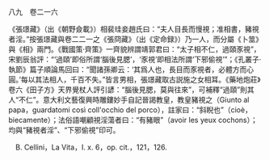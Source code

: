 八九　卷二一六

《張璟藏》（出《朝野僉載》）相裴珪妾趙氏曰：“夫人目長而慢視；准相書，豬視者淫。”按張璟藏與卷二二一之《張冏藏》（出《定命録》）乃一人，而分屬《卜筮》與《相》兩門。《戰國策·齊策》一齊貌辨謂靖郭君曰：“太子相不仁，過頤豕視”，宋劉辰翁評：“‘過頤’即俗所謂‘腦後見腮’，‘豕視’即相法所謂‘下邪偷視’”；《孔叢子·執節》篇子順論馬回曰：“聞諸孫卿云：‘其爲人也，長目而豕視者，必體方而心圓。’每以其法相人，千百不失。”皆言男相，張璟藏取古説施之女相耳。《藥地炮莊》卷六《田子方》天界覺杖人評引諺：“腦後見腮，莫與往來”，可補釋“過頤”則其人“不仁”。意大利文藝復興時雕鏤妙手自記晉謁教皇，教皇豬視之（Giunto al papa，guardatomi così coll'occhio del porco），註家曰：“斜睨也”（cioè，biecamente）；法俗語嘲顧視淫蕩者曰：“有豬眼”（avoir les yeux cochons）；均與“豬視者淫”、“下邪偷視”印可。











　B. Cellini，La Vita，I. x. 6，op. cit.，121，126.